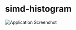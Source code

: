 # simd-histogram

![Application Screenshot](https://github.com/96wysocki/simd-histogram/doc/screenshot.png)
